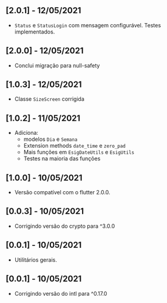 ## [2.0.1] - 12/05/2021
* `Status` e `StatusLogin` com mensagem configurável. Testes implementados.

## [2.0.0] - 12/05/2021
* Conclui migração para null-safety

## [1.0.3] - 12/05/2021

* Classe `SizeScreen` corrigida

## [1.0.2] - 11/05/2021

* Adiciona: 
    - modelos `Dia` e `Semana`
    - Extension methods `date_time` e `zero_pad`
    - Mais funções em `EsigDateUtils` e `EsigUtils`
    - Testes na maioria das funções

## [1.0.0] - 10/05/2021

* Versão compatível com o flutter 2.0.0.

## [0.0.3] - 10/05/2021

* Corrigindo versão do crypto para ^3.0.0

## [0.0.1] - 10/05/2021

* Utilitários gerais.

## [0.0.1] - 10/05/2021

* Corrigindo versão do intl para ^0.17.0

